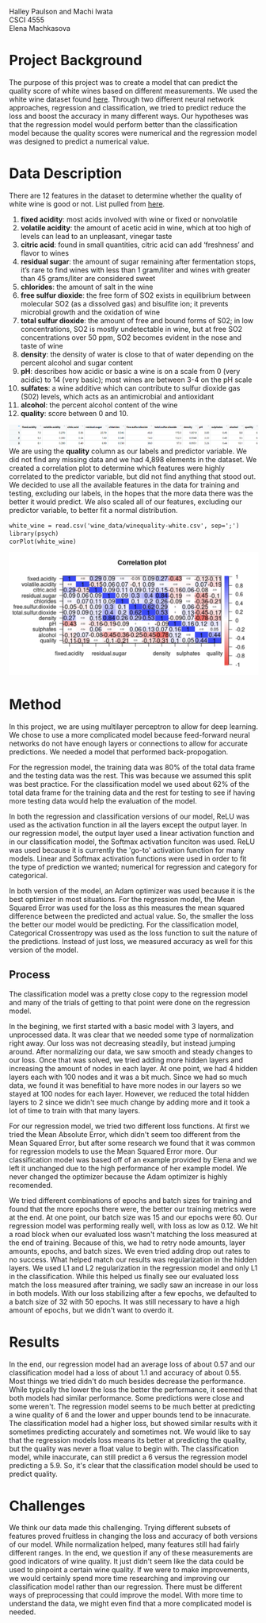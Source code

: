 Halley Paulson and Machi Iwata  
CSCI 4555  
Elena Machkasova


# Project Background
The purpose of this project was to create a model that can predict the quality score of white wines based on different measurements. We used the white wine dataset found [here](https://archive.ics.uci.edu/ml/datasets/wine+quality). Through two different neural network approaches, regression and classification, we tried to predict reduce the loss and boost the accuracy in many different ways. Our hypotheses was that the regression model would perform better than the classification model because the quality scores were numerical and the regression model was designed to predict a numerical value.


# Data Description

There are 12 features in the dataset to determine whether the quality of white wine is good or not. List pulled from [here](https://archive.ics.uci.edu/ml/machine-learning-databases/wine-quality/).

1. **fixed acidity**: most acids involved with wine or fixed or nonvolatile
2. **volatile acidity**: the amount of acetic acid in wine, which at too high of levels can lead to an unpleasant, vinegar taste
3. **citric acid**: found in small quantities, citric acid can add ‘freshness’ and flavor to wines
4. **residual sugar**: the amount of sugar remaining after fermentation stops, it’s rare to find wines with less than 1 gram/liter and wines with greater than 45 grams/liter are considered sweet
5. **chlorides**: the amount of salt in the wine
6. **free sulfur dioxide**: the free form of SO2 exists in equilibrium between molecular SO2 (as a dissolved gas) and bisulfite ion; it prevents microbial growth and the oxidation of wine
7. **total sulfur dioxide**: the amount of free and bound forms of S02; in low concentrations, SO2 is mostly undetectable in wine, but at free SO2 concentrations over 50 ppm, SO2 becomes evident in the nose and taste of wine
8. **density**: the density of water is close to that of water depending on the percent alcohol and sugar content
9. **pH**: describes how acidic or basic a wine is on a scale from 0 (very acidic) to 14 (very basic); most wines are between 3-4 on the pH scale
10. **sulfates**: a wine additive which can contribute to sulfur dioxide gas (S02) levels, which acts as an antimicrobial and antioxidant
11. **alcohol**: the percent alcohol content of the wine
12. **quality**: score between 0 and 10.

![image2](https://github.com/halleypaulson/CSCI-4555-Final-Project/blob/main/design_matrix_sample.png)
We are using the **quality** column as our labels and predictor variable. We did not find any missing data and we had 4,898 elements in the dataset. We created a correlation plot to determine which features were highly correlated to the predictor variable, but did not find anything that stood out. We decided to use all the available features in the data for training and testing, excluding our labels, in the hopes that the more data there was the better it would predict. We also scaled all of our features, excluding our predictor variable, to better fit a normal distribution.

```{r}
white_wine = read.csv('wine_data/winequality-white.csv', sep=';')
library(psych)
corPlot(white_wine)
```
![image1](https://github.com/halleypaulson/CSCI-4555-Final-Project/blob/main/correlation.png)

# Method
In this project, we are using multilayer perceptron to allow for deep learning. We chose to use a more complicated model because feed-forward neural networks do not have enough layers or connections to allow for accurate predictions. We needed a model that performed back-propogation. 

For the regression model, the training data was 80% of the total data frame and the testing data was the rest. This was because we assumed this split was best practice. For the classification model we used about 62% of the total data frame for the training data and the rest for testing to see if having more testing data would help the evaluation of the model.

In both the regression and classification versions of our model, ReLU was used as the activation function in all the layers except the output layer. In our regression model, the output layer used a linear activation function and in our classification model, the Softmax activation funciton was used. ReLU was used because it is currently the 'go-to' activation function for many models. Linear and Softmax activation functions were used in order to fit the type of prediction we wanted; numerical for regression and category for categorical.

In both version of the model, an Adam optimizer was used because it is the best optimizer in most situations. For the regression model, the Mean Squared Error was used for the loss as this measures the mean squared difference between the predicted and actual value. So, the smaller the loss the better our model would be predicting. For the classification model, Categorical Crossentropy was used as the loss function to suit the nature of the predictions. Instead of just loss, we measured accuracy as well for this version of the model.  

## Process
The classification model was a pretty close copy to the regression model and many of the trials of getting to that point were done on the regression model.

In the begining, we first started with a basic model with 3 layers, and unprocessed data. It was clear that we needed some type of normalization right away. Our loss was not decreasing steadily, but instead jumping around. After normalizing our data, we saw smooth and steady changes to our loss. Once that was solved, we tried adding more hidden layers and increasing the amount of nodes in each layer. At one point, we had 4 hidden layers each with 100 nodes and it was a bit much. Since we had so much data, we found it was benefitial to have more nodes in our layers so we stayed at 100 nodes for each layer. However, we reduced the total hidden layers to 2 since we didn't see much change by adding more and it took a lot of time to train with that many layers.

For our regression model, we tried two different loss functions. At first we tried the Mean Absolute Error, which didn't seem too different from the Mean Squared Error, but after some research we found that it was common for regression models to use the Mean Squared Error more. Our classification model was based off of an example provided by Elena and we left it unchanged due to the high performance of her example model. We never changed the optimizer because the Adam optimizer is highly recomended.

We tried different combinations of epochs and batch sizes for training and found that the more epochs there were, the better our training metrics were at the end. At one point, our batch size was 15 and our epochs were 60. Our regression model was performing really well, with loss as low as 0.12. We hit a road block when our evaluated loss wasn't matching the loss measured at the end of training. Because of this, we had to retry node amounts, layer amounts, epochs, and batch sizes. We even tried adding drop out rates to no success. What helped match our results was regularization in the hidden layers. We used L1 and L2 regularization in the regression model and only L1 in the classification. While this helped us finally see our evaluated loss match the loss measured after training, we sadly saw an increase in our loss in both models. With our loss stabilizing after a few epochs, we defaulted to a batch size of 32 with 50 epochs. It was still necessary to have a high amount of epochs, but we didn't want to overdo it.

# Results
In the end, our regression model had an average loss of about 0.57 and our classification model had a loss of about 1.1 and accuracy of about 0.55. Most things we tried didn't do much besides decrease the performance. While typically the lower the loss the better the performance, it seemed that both models had similar performance. Some predictions were close and some weren't. The regression model seems to be much better at predicting a wine quality of 6 and the lower and upper bounds tend to be innacurate. The classification model had a higher loss, but showed similar results with it sometimes predicting accurately and sometimes not. We would like to say that the regression models loss means its better at predicting the quality, but the quality was never a float value to begin with. The classification model, while inaccurate, can still predict a 6 versus the regression model predicting a 5.9. So, it's clear that the classification model should be used to predict quality.

# Challenges
We think our data made this challenging. Trying different subsets of features proved fruitless in changing the loss and accuracy of both versions of our model. While normalization helped, many features still had fairly different ranges. In the end, we question if any of these measurements are good indicators of wine quality. It just didn't seem like the data could be used to pinpoint a certain wine quality. If we were to make improvements, we would certainly spend more time researching and improving our classification model rather than our regression. There must be different ways of preprocessing that could improve the model. With more time to understand the data, we might even find that a more complicated model is needed.



